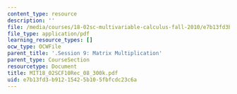 ```yaml
---
content_type: resource
description: ''
file: /media/courses/18-02sc-multivariable-calculus-fall-2010/e7b13fd3b91215425b105fbfcdc23c6a_MIT18_02SCF10Rec_08_300k.pdf
file_type: application/pdf
learning_resource_types: []
ocw_type: OCWFile
parent_title: '.Session 9: Matrix Multiplication'
parent_type: CourseSection
resourcetype: Document
title: MIT18_02SCF10Rec_08_300k.pdf
uid: e7b13fd3-b912-1542-5b10-5fbfcdc23c6a
---
```

